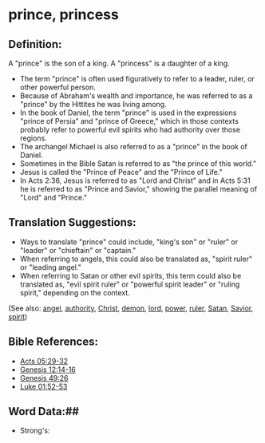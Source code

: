 # prince, princess #

## Definition: ##

A "prince" is the son of a king.  A "princess" is a daughter of a king.

* The term "prince" is often used figuratively to refer to a leader, ruler, or other powerful person.
* Because of Abraham's wealth and importance, he was referred to as a "prince" by the Hittites he was living among.
* In the book of Daniel, the term "prince" is used in the expressions "prince of Persia" and "prince of Greece," which in those contexts probably refer to powerful evil spirits who had authority over those regions.
* The archangel Michael is also referred to as a "prince" in the book of Daniel.
* Sometimes in the Bible Satan is referred to as "the prince of this world."
* Jesus is called the "Prince of Peace" and the "Prince of Life."
* In Acts 2:36, Jesus is referred to as "Lord and Christ" and in Acts 5:31 he is referred to as "Prince and Savior," showing the parallel meaning of "Lord" and "Prince."

## Translation Suggestions: ##

* Ways to translate "prince" could include, "king's son" or "ruler" or "leader" or "chieftain" or "captain." 
* When referring to angels, this could also be translated as, "spirit ruler" or "leading angel."
* When referring to Satan or other evil spirits, this term could also be translated as, "evil spirit ruler" or "powerful spirit leader" or "ruling spirit,"  depending on the context.

(See also: [angel](../kt/angel.md), [authority](../kt/authority.md), [Christ](../kt/christ.md), [demon](../kt/demon.md), [lord](../kt/lord.md), [power](../kt/power.md), [ruler](../other/ruler.md), [Satan](../kt/satan.md), [Savior](../kt/savior.md), [spirit](../kt/spirit.md))

## Bible References: ##

* [Acts 05:29-32](rc://en/tn/help/act/05/29)
* [Genesis 12:14-16](rc://en/tn/help/gen/12/14)
* [Genesis 49:26](rc://en/tn/help/gen/49/26)
* [Luke 01:52-53](rc://en/tn/help/luk/01/52)

## Word Data:##

* Strong's: 

